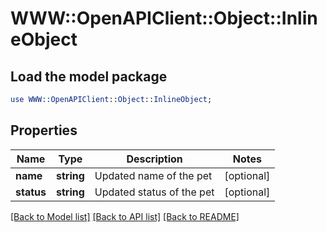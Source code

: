 # WWW::OpenAPIClient::Object::InlineObject

## Load the model package
```perl
use WWW::OpenAPIClient::Object::InlineObject;
```

## Properties
Name | Type | Description | Notes
------------ | ------------- | ------------- | -------------
**name** | **string** | Updated name of the pet | [optional] 
**status** | **string** | Updated status of the pet | [optional] 

[[Back to Model list]](../README.md#documentation-for-models) [[Back to API list]](../README.md#documentation-for-api-endpoints) [[Back to README]](../README.md)


